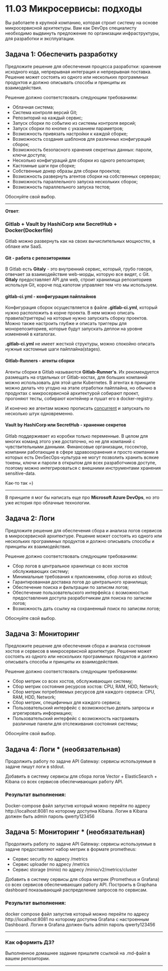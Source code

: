 # 11.03 Микросервисы: подходы

Вы работаете в крупной компанию, которая строит систему на основе микросервисной архитектуры.
Вам как DevOps специалисту необходимо выдвинуть предложение по организации инфраструктуры, для разработки и эксплуатации.


## Задача 1: Обеспечить разработку

Предложите решение для обеспечения процесса разработки: хранение исходного кода, непрерывная интеграция и непрерывная поставка. 
Решение может состоять из одного или нескольких программных продуктов и должно описывать способы и принципы их взаимодействия.

Решение должно соответствовать следующим требованиям:
- Облачная система;
- Система контроля версий Git;
- Репозиторий на каждый сервис;
- Запуск сборки по событию из системы контроля версий;
- Запуск сборки по кнопке с указанием параметров;
- Возможность привязать настройки к каждой сборке;
- Возможность создания шаблонов для различных конфигураций сборок;
- Возможность безопасного хранения секретных данных: пароли, ключи доступа;
- Несколько конфигураций для сборки из одного репозитория;
- Кастомные шаги при сборке;
- Собственные докер образы для сборки проектов;
- Возможность развернуть агентов сборки на собственных серверах;
- Возможность параллельного запуска нескольких сборок;
- Возможность параллельного запуска тестов;

Обоснуйте свой выбор.

---

**Ответ**:

### Gitlab + Vault by HashiCorp или SecretHub + Docker(Dockerfile)

Gitlab можно развернуть как на своих вычислительных мощностях, в облаке или SaaS. 

#### Git - работа с репозиториями

В Gitlab есть **Gitaly** - это внутренний сервис, который, грубо говоря, отвечает за взаимодействие web-морды, 
которую все видят, с Git.
**Gitaly** предоставляет API для web, строит хранилища репозиториев используя Git, 
короче под капотом управляет тем что мы используем.

#### gitlab-ci.yml - конфигурация пайплайнов

Конфигурация сборок осуществляется в файле **.gitlab-ci.yml**, который нужно расположить в корне проекта.
В нем можно описать правила(триггеры) на которые нужно запускать сборку проектов.
Можно также настроить глубже и описать триггеры для монорепозиториев, которые будут запускать деплои на уровне изменений
в каталогах.

**.gitlab-ci.yml** не имеет жесткой структуры, можно спокойно описать нужные кастомные шаги пайплайна(stages).

#### Gitlab-Runners - агенты сборки

Агенты сборки в Gitlab называются **Gitlab-Runner's**. Их рекомендуется размещать на отдельных от Gitlab-хостах, для
больших компаний можно использовать для этой цели Kubernetes. В агентах в принципе можно делать что угодно на этапе
отработки пайплайна, но обычно в продуктах с микросервисной архитектурой собирают проект, прогоняют тесты, собирают контейнер
и пушат его в docker-registry.

И конечно же агентам можно прописать [concurrent](https://docs.gitlab.com/runner/fleet_scaling/) и запускать по 
несколько штук одновременно.

#### Vault by HashiCorp или SecretHub - хранение секретов

Gitlab поддерживает из коробки только переменные. В целом для многих команд этого уже достаточно, но не для компаний с 
чувствительными данными. Финансовые организации, госсектор, компании работающие в сфере здравоохранения и просто компании
в которых есть DevSecOps-культура не могут позволить хранить всякие токены, ключи и пароли в открытом для всех
разработчиков доступе, поэтому можно интегрироваться с внешними инструментами хранения sensitive-data.

Как-то так =)

---

В принципе я мог бы написать еще про **Microsoft Azure DevOps**, но это уже история про облачные технологии.

## Задача 2: Логи

Предложите решение для обеспечения сбора и анализа логов сервисов в микросервисной архитектуре.
Решение может состоять из одного или нескольких программных продуктов и должно описывать способы и принципы их взаимодействия.

Решение должно соответствовать следующим требованиям:
- Сбор логов в центральное хранилище со всех хостов обслуживающих систему;
- Минимальные требования к приложениям, сбор логов из stdout;
- Гарантированная доставка логов до центрального хранилища;
- Обеспечение поиска и фильтрации по записям логов;
- Обеспечение пользовательского интерфейса с возможностью предоставления доступа разработчикам для поиска по записям логов;
- Возможность дать ссылку на сохраненный поиск по записям логов;

Обоснуйте свой выбор.

## Задача 3: Мониторинг

Предложите решение для обеспечения сбора и анализа состояния хостов и сервисов в микросервисной архитектуре.
Решение может состоять из одного или нескольких программных продуктов и должно описывать способы и принципы их взаимодействия.

Решение должно соответствовать следующим требованиям:
- Сбор метрик со всех хостов, обслуживающих систему;
- Сбор метрик состояния ресурсов хостов: CPU, RAM, HDD, Network;
- Сбор метрик потребляемых ресурсов для каждого сервиса: CPU, RAM, HDD, Network;
- Сбор метрик, специфичных для каждого сервиса;
- Пользовательский интерфейс с возможностью делать запросы и агрегировать информацию;
- Пользовательский интерфейс с возможность настраивать различные панели для отслеживания состояния системы;

Обоснуйте свой выбор.

## Задача 4: Логи * (необязательная)

Продолжить работу по задаче API Gateway: сервисы используемые в задаче пишут логи в stdout. 

Добавить в систему сервисы для сбора логов Vector + ElasticSearch + Kibana со всех сервисов обеспечивающих работу API.

### Результат выполнения: 

Docker-compose файл запустив который можно перейти по адресу http://localhost:8081 по которому доступна Kibana.
Логин в Kibana должен быть admin пароль qwerty123456


## Задача 5: Мониторинг * (необязательная)

Продолжить работу по задаче API Gateway: сервисы используемые в задаче предоставляют набор метрик в формате prometheus:

- Сервис security по адресу /metrics
- Сервис uploader по адресу /metrics
- Сервис storage (minio) по адресу /minio/v2/metrics/cluster

Добавить в систему сервисы для сбора метрик (Prometheus и Grafana) со всех сервисов обеспечивающих работу API.
Построить в Graphana dashboard показывающий распределение запросов по сервисам.

### Результат выполнения: 

docker compose файл запустив который можно перейти по адресу http://localhost:8081 по которому доступна Grafana с настроенным Dashboard.
Логин в Grafana должен быть admin пароль qwerty123456

---

### Как оформить ДЗ?

Выполненное домашнее задание пришлите ссылкой на .md-файл в вашем репозитории.

---